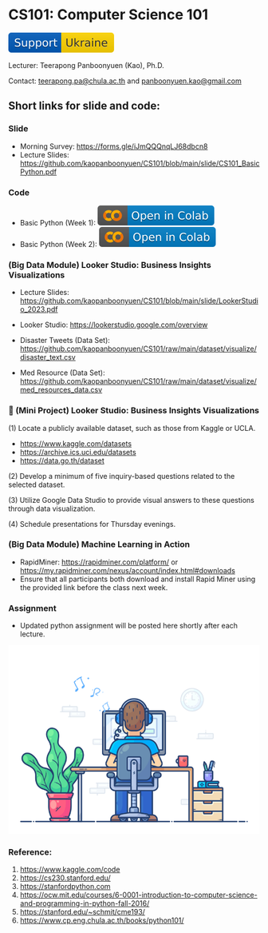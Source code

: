 # CS101: Computer Science 101

[![Support-Ukraine](https://raw.githubusercontent.com/kaopanboonyuen/2110446_DataScience_2021s2/main/img/Support-Ukraine-FFD500.svg)](https://supportukrainenow.org/)

Lecturer: Teerapong Panboonyuen (Kao), Ph.D.

Contact: teerapong.pa@chula.ac.th and panboonyuen.kao@gmail.com

## Short links for slide and code:

### Slide

- Morning Survey: https://forms.gle/iJmQQQnqLJ68dbcn8
- Lecture Slides: https://github.com/kaopanboonyuen/CS101/blob/main/slide/CS101_BasicPython.pdf
### Code

- Basic Python (Week 1): [![Open In Colab](https://raw.githubusercontent.com/kaopanboonyuen/2110446_DataScience_2021s2/main/img/colab-badge.svg)](https://colab.research.google.com/github/kaopanboonyuen/CS101/blob/main/code/CS101_BasicPython_01_toStudent.ipynb)
- Basic Python (Week 2): [![Open In Colab](https://raw.githubusercontent.com/kaopanboonyuen/2110446_DataScience_2021s2/main/img/colab-badge.svg)](https://colab.research.google.com/github/kaopanboonyuen/CS101/blob/main/code/CS101_BasicPython_02_toStudent.ipynb)

### (Big Data Module) Looker Studio: Business Insights Visualizations

- Lecture Slides: https://github.com/kaopanboonyuen/CS101/blob/main/slide/LookerStudio_2023.pdf

- Looker Studio: https://lookerstudio.google.com/overview
- Disaster Tweets (Data Set): https://github.com/kaopanboonyuen/CS101/raw/main/dataset/visualize/disaster_text.csv
- Med Resource (Data Set): https://github.com/kaopanboonyuen/CS101/raw/main/dataset/visualize/med_resources_data.csv

### :green_book: (Mini Project) Looker Studio: Business Insights Visualizations

(1) Locate a publicly available dataset, such as those from Kaggle or UCLA.

- https://www.kaggle.com/datasets
- https://archive.ics.uci.edu/datasets
- https://data.go.th/dataset

(2) Develop a minimum of five inquiry-based questions related to the selected dataset.

(3) Utilize Google Data Studio to provide visual answers to these questions through data visualization.

(4) Schedule presentations for Thursday evenings.
### (Big Data Module) Machine Learning in Action

- RapidMiner: https://rapidminer.com/platform/ or https://my.rapidminer.com/nexus/account/index.html#downloads
- Ensure that all participants both download and install Rapid Miner using the provided link before the class next week.

### Assignment

- Updated python assignment will be posted here shortly after each lecture.

![](https://github.com/kaopanboonyuen/CS101/raw/main/img/python_coding.gif)

### Reference:

1. https://www.kaggle.com/code
2. https://cs230.stanford.edu/
3. https://stanfordpython.com
4. https://ocw.mit.edu/courses/6-0001-introduction-to-computer-science-and-programming-in-python-fall-2016/
5. https://stanford.edu/~schmit/cme193/
6. https://www.cp.eng.chula.ac.th/books/python101/